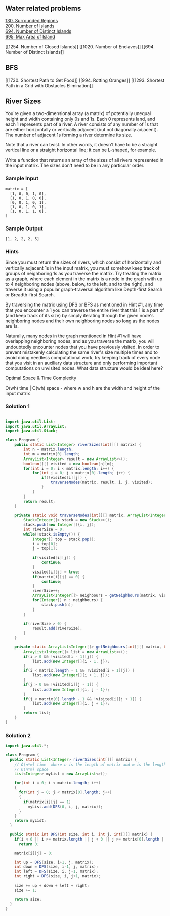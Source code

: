 
## Water related problems

[130. Surrounded Regions](https://leetcode.com/problems/surrounded-regions/)  
[200. Number of Islands](https://leetcode.com/problems/number-of-islands/)  
[694. Number of Distinct Islands](https://leetcode.com/problems/number-of-distinct-islands/)  
[695. Max Area of Island](https://leetcode.com/problems/max-area-of-island/)

[[1254. Number of Closed Islands]]
[[1020. Number of Enclaves]]
[[694. Number of Distinct Islands]]

## BFS
[[1730. Shortest Path to Get Food]]
[[994. Rotting Oranges]]
[[1293. Shortest Path in a Grid with Obstacles Elimination]]

## River Sizes

You're given a two-dimensional array (a matrix) of potentially unequal height and width containing only 0s and 1s. Each 0 represents land, and each 1 represents part of a river. A river consists of any number of 1s that are either horizontally or vertically adjacent (but not diagonally adjacent). The number of adjacent 1s forming a river determine its size.

Note that a river can twist. In other words, it doesn't have to be a straight vertical line or a straight horizontal line; it can be L-shaped, for example.

Write a function that returns an array of the sizes of all rivers represented in the input matrix. The sizes don't need to be in any particular order.

### Sample Input

```
matrix = [
  [1, 0, 0, 1, 0],
  [1, 0, 1, 0, 0],
  [0, 0, 1, 0, 1],
  [1, 0, 1, 0, 1],
  [1, 0, 1, 1, 0],
]

```

### Sample Output

```
[1, 2, 2, 2, 5] 
```

### Hints

Since you must return the sizes of rivers, which consist of horizontally and vertically adjacent 1s in the input matrix, you must somehow keep track of groups of neighboring 1s as you traverse the matrix. Try treating the matrix as a graph, where each element in the matrix is a node in the graph with up to 4 neighboring nodes (above, below, to the left, and to the right), and traverse it using a popular graph-traversal algorithm like Depth-first Search or Breadth-first Search.

By traversing the matrix using DFS or BFS as mentioned in Hint #1, any time that you encounter a 1 you can traverse the entire river that this 1 is a part of (and keep track of its size) by simply iterating through the given node's neighboring nodes and their own neighboring nodes so long as the nodes are 1s.

Naturally, many nodes in the graph mentioned in Hint #1 will have overlapping neighboring nodes, and as you traverse the matrix, you will undoubtedly encounter nodes that you have previously visited. In order to prevent mistakenly calculating the same river's size multiple times and to avoid doing needless computational work, try keeping track of every node that you visit in an auxiliary data structure and only performing important computations on unvisited nodes. What data structure would be ideal here?

Optimal Space & Time Complexity

O(wh) time | O(wh) space - where w and h are the width and height of the input matrix

### Solution 1

```java

import java.util.List;
import java.util.ArrayList;
import java.util.Stack;

class Program {
    public static List<Integer> riverSizes(int[][] matrix) {
        int n = matrix.length;
        int m = matrix[0].length;
        ArrayList<Integer> result = new ArrayList<>();
        boolean[][] visited = new boolean[n][m];
        for(int i = 0; i < matrix.length; i++) {
            for(int j = 0; j < matrix[0].length; j++) {
                if(!visited[i][j]) {
                    traverseNodes(matrix, result, i, j, visited);
                }
            }
        }
        return result;
    }
    
    private static void traverseNodes(int[][] matrix, ArrayList<Integer> result, int i, int j, boolean[][] visited) {
        Stack<Integer[]> stack = new Stack<>();
        stack.push(new Integer[]{i, j});
        int riverSize = 0;
        while(!stack.isEmpty()) {
            Integer[] top = stack.pop();
            i = top[0];
            j = top[1];
            
            if(visited[i][j]) {
                continue;
            }
            visited[i][j] = true;
            if(matrix[i][j] == 0) {
                continue;
            }
            riverSize++;
            ArrayList<Integer[]> neighbours = getNeighbours(matrix, visited, i, j);
            for(Integer[] n : neighbours) {
                stack.push(n);
            }
        }
    
        if(riverSize > 0) {
            result.add(riverSize);
        }
    }

    private static ArrayList<Integer[]> getNeighbours(int[][] matrix, boolean[][] visited, int i, int j) {
        ArrayList<Integer[]> list = new ArrayList<>();
        if(i > 0 && !visited[i - 1][j]) {
            list.add(new Integer[]{i - 1, j});
        }
        if(i < matrix.length - 1 && !visited[i + 1][j]) {
            list.add(new Integer[]{i + 1, j});
        }
        if(j > 0 && !visited[i][j - 1]) {
            list.add(new Integer[]{i, j - 1});
        }
        if(j < matrix[0].length - 1 && !visited[i][j + 1]) {
            list.add(new Integer[]{i, j + 1});
        }
        return list;
    }
}
```

### Solution 2

```java
import java.util.*;

class Program {
  public static List<Integer> riverSizes(int[][] matrix) {
    // O(n*m) time  where n is the length of matrix and m is the length of matrix[0]
    // O(n*m) space
    List<Integer> myList = new ArrayList<>();

    for(int i = 0; i < matrix.length; i++)
    {
      for(int j = 0; j < matrix[0].length; j++)
      {
        if(matrix[i][j] == 1)
          myList.add(DFS(0, i, j, matrix));
      }
    }
    return myList;
  }

  public static int DFS(int size, int i, int j, int[][] matrix) {
    if(i < 0 || i >= matrix.length || j < 0 || j >= matrix[0].length || matrix[i][j] == 0)
      return 0;

    matrix[i][j] = 0;

    int up = DFS(size, i+1, j, matrix);
    int down = DFS(size, i-1, j, matrix);
    int left = DFS(size, i, j-1, matrix);
    int right = DFS(size, i, j+1, matrix);

    size += up + down + left + right;
    size += 1;

    return size;
  }
}
```